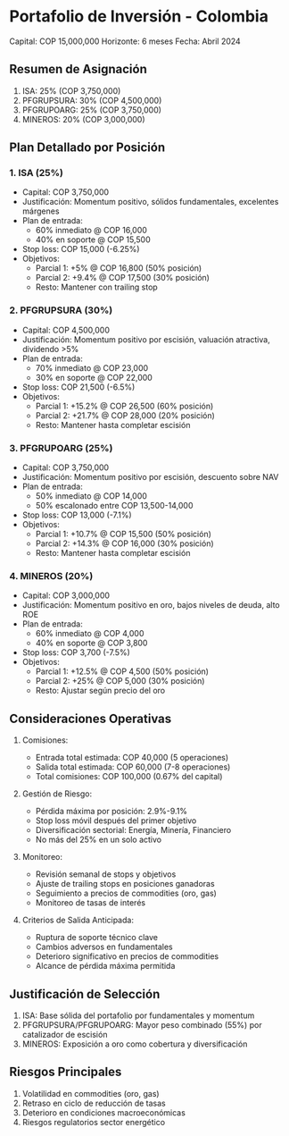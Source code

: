 # Portafolio de Inversión - Colombia

Capital: COP 15,000,000
Horizonte: 6 meses
Fecha: Abril 2024

## Resumen de Asignación

1. ISA: 25% (COP 3,750,000)
2. PFGRUPSURA: 30% (COP 4,500,000)
3. PFGRUPOARG: 25% (COP 3,750,000)
4. MINEROS: 20% (COP 3,000,000)

## Plan Detallado por Posición

### 1. ISA (25%)

- Capital: COP 3,750,000
- Justificación: Momentum positivo, sólidos fundamentales, excelentes márgenes
- Plan de entrada:
  - 60% inmediato @ COP 16,000
  - 40% en soporte @ COP 15,500
- Stop loss: COP 15,000 (-6.25%)
- Objetivos:
  - Parcial 1: +5% @ COP 16,800 (50% posición)
  - Parcial 2: +9.4% @ COP 17,500 (30% posición)
  - Resto: Mantener con trailing stop

### 2. PFGRUPSURA (30%)

- Capital: COP 4,500,000
- Justificación: Momentum positivo por escisión, valuación atractiva, dividendo >5%
- Plan de entrada:
  - 70% inmediato @ COP 23,000
  - 30% en soporte @ COP 22,000
- Stop loss: COP 21,500 (-6.5%)
- Objetivos:
  - Parcial 1: +15.2% @ COP 26,500 (60% posición)
  - Parcial 2: +21.7% @ COP 28,000 (20% posición)
  - Resto: Mantener hasta completar escisión

### 3. PFGRUPOARG (25%)

- Capital: COP 3,750,000
- Justificación: Momentum positivo por escisión, descuento sobre NAV
- Plan de entrada:
  - 50% inmediato @ COP 14,000
  - 50% escalonado entre COP 13,500-14,000
- Stop loss: COP 13,000 (-7.1%)
- Objetivos:
  - Parcial 1: +10.7% @ COP 15,500 (50% posición)
  - Parcial 2: +14.3% @ COP 16,000 (30% posición)
  - Resto: Mantener hasta completar escisión

### 4. MINEROS (20%)

- Capital: COP 3,000,000
- Justificación: Momentum positivo en oro, bajos niveles de deuda, alto ROE
- Plan de entrada:
  - 60% inmediato @ COP 4,000
  - 40% en soporte @ COP 3,800
- Stop loss: COP 3,700 (-7.5%)
- Objetivos:
  - Parcial 1: +12.5% @ COP 4,500 (50% posición)
  - Parcial 2: +25% @ COP 5,000 (30% posición)
  - Resto: Ajustar según precio del oro

## Consideraciones Operativas

1. Comisiones:

   - Entrada total estimada: COP 40,000 (5 operaciones)
   - Salida total estimada: COP 60,000 (7-8 operaciones)
   - Total comisiones: COP 100,000 (0.67% del capital)

2. Gestión de Riesgo:

   - Pérdida máxima por posición: 2.9%-9.1%
   - Stop loss móvil después del primer objetivo
   - Diversificación sectorial: Energía, Minería, Financiero
   - No más del 25% en un solo activo

3. Monitoreo:

   - Revisión semanal de stops y objetivos
   - Ajuste de trailing stops en posiciones ganadoras
   - Seguimiento a precios de commodities (oro, gas)
   - Monitoreo de tasas de interés

4. Criterios de Salida Anticipada:
   - Ruptura de soporte técnico clave
   - Cambios adversos en fundamentales
   - Deterioro significativo en precios de commodities
   - Alcance de pérdida máxima permitida

## Justificación de Selección

1. ISA: Base sólida del portafolio por fundamentales y momentum
2. PFGRUPSURA/PFGRUPOARG: Mayor peso combinado (55%) por catalizador de escisión
3. MINEROS: Exposición a oro como cobertura y diversificación

## Riesgos Principales

1. Volatilidad en commodities (oro, gas)
2. Retraso en ciclo de reducción de tasas
3. Deterioro en condiciones macroeconómicas
4. Riesgos regulatorios sector energético

